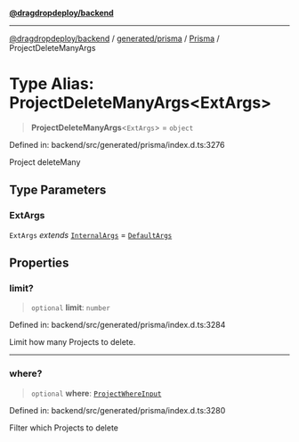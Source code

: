 [**@dragdropdeploy/backend**](../../../../../README.md)

***

[@dragdropdeploy/backend](../../../../../README.md) / [generated/prisma](../../../README.md) / [Prisma](../README.md) / ProjectDeleteManyArgs

# Type Alias: ProjectDeleteManyArgs\<ExtArgs\>

> **ProjectDeleteManyArgs**\<`ExtArgs`\> = `object`

Defined in: backend/src/generated/prisma/index.d.ts:3276

Project deleteMany

## Type Parameters

### ExtArgs

`ExtArgs` *extends* [`InternalArgs`](../../../runtime/library/type-aliases/InternalArgs.md) = [`DefaultArgs`](../../../runtime/library/type-aliases/DefaultArgs.md)

## Properties

### limit?

> `optional` **limit**: `number`

Defined in: backend/src/generated/prisma/index.d.ts:3284

Limit how many Projects to delete.

***

### where?

> `optional` **where**: [`ProjectWhereInput`](ProjectWhereInput.md)

Defined in: backend/src/generated/prisma/index.d.ts:3280

Filter which Projects to delete
